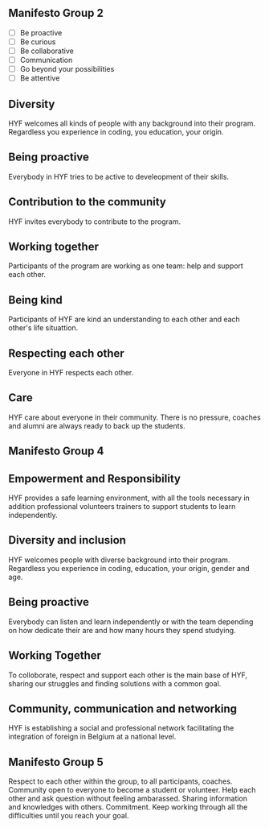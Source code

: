 <!--
- [ ] What do you believe are the core values at HackYourFuture?
- [ ] Discuss it with your team-members
- [ ] Write a HYF-manifesto in 5-10 sentences
-->

## Manifesto Group 2

- [ ] Be proactive
- [ ] Be curious
- [ ] Be collaborative
- [ ] Communication
- [ ] Go beyond your possibilities
- [ ] Be attentive

## Diversity 
HYF welcomes all kinds of people with any background into their program. Regardless you experience in coding, you education, your origin.
## Being proactive
Everybody in HYF tries to be active to develeopment of their skills.
## Contribution to the community
HYF invites everybody to contribute to the program.
## Working together
Participants of the program are working as one team: help and support each other.
## Being kind
Participants of HYF are kind an understanding to each other and each other's life situattion.
## Respecting each other
Everyone in HYF respects each other.
## Care
HYF care about everyone in their community. There is no pressure, coaches and alumni are always ready to back up the students.


## Manifesto Group 4

## Empowerment and Responsibility 
HYF provides a safe learning environment, with all the tools necessary in addition professional volunteers trainers to  support  students to learn independently.

## Diversity and inclusion 

HYF welcomes people with diverse background into their program. Regardless you experience in coding, education, your origin, gender and age.
## Being proactive

Everybody can listen and learn independently or with the team depending on how dedicate their are and how many hours they spend studying.
## Working Together 

To colloborate, respect and support each other is the main base of HYF, sharing our struggles and finding solutions with a common goal.
## Community, communication and networking

HYF is establishing a social and professional network facilitating the integration of foreign in Belgium at a national level.


## Manifesto Group 5


Respect to each other within the group, to all participants, coaches.
Community open to everyone to become a student or volunteer. 
Help each other and ask question without feeling ambarassed.
Sharing information and knowledges with others.
Commitment. Keep working through all the difficulties until you reach your goal.



